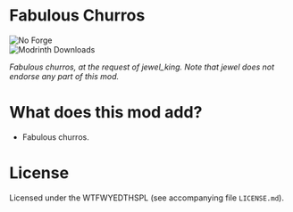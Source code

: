 # Fabulous Churros

![No Forge](https://i.imgur.com/77kxz8xm.png)  
![Modrinth Downloads](https://waffle.coffee/modrinth/fabulous-churros/downloads?style=flat-square)

*Fabulous churros, at the request of jewel_king. Note that jewel does not endorse any part of this mod.*

# What does this mod add?

- Fabulous churros.

# License

Licensed under the WTFWYEDTHSPL (see accompanying file `LICENSE.md`).
